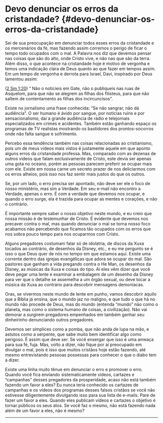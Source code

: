 # Devo denunciar os erros da cristandade? {#devo-denunciar-os-erros-da-cristandade}

Sei de sua preocupação em denunciar todos esses erros da cristandade e os mercenários da fé, mas fazendo assim corremos o perigo de ficar o tempo todo ocupados com o mal. A Palavra nos diz que devemos pensar nas coisas que são do alto, onde Cristo vive, e não nas que são da terra. Além disso, o que acontece na cristandade hoje é motivo de vergonha e temos uma indicação clara de Deus quanto ao que fazer em tempos assim. Em um tempo de vergonha e derrota para Israel, Davi, inspirado por Deus lamentou assim:

([2 Sm 1:20](http://bibliaonline.com.br/acf/2sm/1/20)) “ Não o noticieis em Gate, não o publiqueis nas ruas de Asquelom, para que não se alegrem as filhas dos filisteus, para que não saltem de contentamento as filhas dos incircuncisos”.

Existe no jornalismo uma frase conhecida: “Se não sangrar, não dá audiência”. O ser humano é ávido por sangue, por notícias ruins e por sensacionalismo, daí a grande audiência de rádio e telejornais especializados em crimes e acidentes. Também estão ganhando espaço os programas de TV realistas mostrando os bastidores dos prontos-socorros onde não falta sangue e sofrimento.

Percebo essa tendência também nas coisas relacionadas ao cristianismo, pois um de meus vídeos mais vistos é justamente aquele em que aponto alguns erros da cristandade professa. Mas, comparado com as dezenas de outros vídeos que falam exclusivamente de Cristo, este devia ser apenas uma gota no oceano, porém as pessoas parecem preferir se ocupar mais com ele. Existe em nossa carne um secreto prazer de nos deliciarmos com os erros alheios, pois isso nos faz sentir mais justos do que os outros.

Se, por um lado, o erro precisa ser apontado, não deve ser ele o foco de nosso ministério, mas sim a Verdade. Em seu e-mail não encontro a Verdade, apenas o erro. É com a verdade que devemos nos ocupar, e quando o erro surge, ela é trazida para ocupar as mentes e corações, e não o contrário.

É importante sempre saber o nosso objetivo neste mundo, e eu creio que nossa missão é de testemunhar de Cristo. É evidente que devemos nos precaver contra o mal, mas quando denunciar o mal se torna nosso foco acabamos não percebendo que ficamos tão ocupados com os erros que nos sobra pouco tempo para nos ocuparmos com Cristo.

Alguns pregadores costumam falar só de idolatria, de discos da Xuxa tocados ao contrário, de desenhos da Disney, etc., e eu me pergunto se é isso o que Deus quer de nós no tempo em que estamos aqui. Existe uma corrente dentro das igrejas evangélicas que adora se ocupar do mal. São pastores que ganham a vida pregando contra o He Man, os desenhos da Disney, as músicas da Xuxa e coisas do tipo. Aí eles vêm dizer que você deve pegar uma lente e examinar a embalagem de um desenho da Disney para ver que o detalhe se assemelha a um órgão sexual, ou deve tocar a música da Xuxa ao contrário para descobrir mensagens demoníacas.

Oras, se vivermos neste mundo de lente em punho, vamos descobrir aquilo que a Bíblia já ensina, que o mundo jaz no maligno, e que tudo o que há no mundo não procede de Deus, mas do mundo (entenda “mundo” não como o planeta, mas como o sistema humano de coisas, a civilização). Não vai demorar a surgirem pregadores empenhados em também ganhar seu dinheirinho denunciando outros pregadores.

Devemos ser símplices como a pomba, que não anda de lupa na mão, e astutos como a serpente, que sabe muito bem identificar algo como perigoso. É assim que deve ser. Se você enxergar que isso é uma ameaça para sua fé, fuja. Mas, volto a dizer, não fique por aí preocupado em divulgar o mal, pois é isso que muitos cristãos hoje estão fazendo, até mesmo entrevistando pessoas possessas para conhecer o que o diabo tem a dizer.

Existe uma linha muito tênue em denunciar o erro e promover o erro. Quando você fica enviando sistematicamente vídeos, cartazes e “campanhas” desses pregadores da prosperidade, acaso não está também fazendo um favor a eles? Eu nunca teria conhecido os cartazes de campanhas e os vídeos dos programas desses falsos cristãos se você não estivesse diligentemente divulgando isso para sua lista de e-mails. Pare de fazer um favor a eles. Quando eles publicam vídeos e cartazes o objetivo é tornar públicos os seus atos. Se você faz o mesmo, não está fazendo nada além de um favor a eles, não é mesmo?

*****